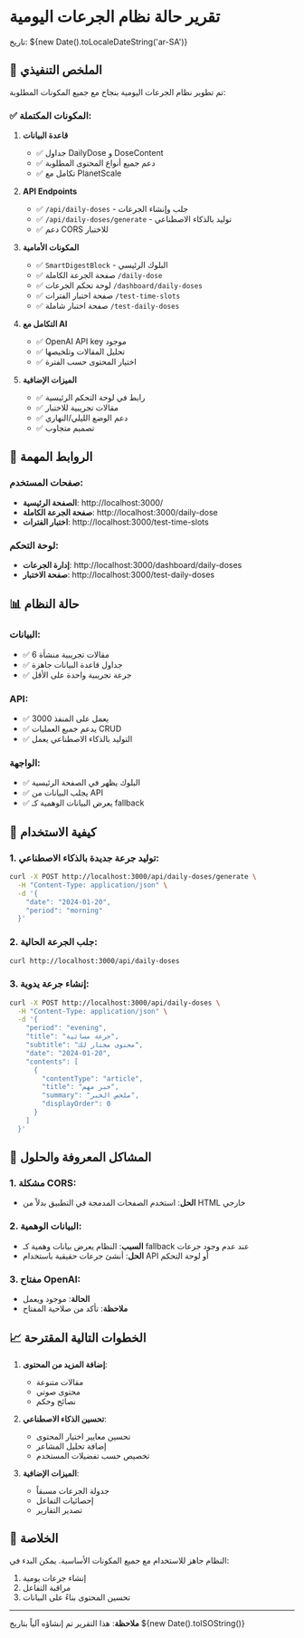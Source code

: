 # تقرير حالة نظام الجرعات اليومية
تاريخ: ${new Date().toLocaleDateString('ar-SA')}

## 🎯 الملخص التنفيذي

تم تطوير نظام الجرعات اليومية بنجاح مع جميع المكونات المطلوبة:

### ✅ المكونات المكتملة:

1. **قاعدة البيانات**
   - ✅ جداول DailyDose و DoseContent
   - ✅ دعم جميع أنواع المحتوى المطلوبة
   - ✅ تكامل مع PlanetScale

2. **API Endpoints**
   - ✅ `/api/daily-doses` - جلب وإنشاء الجرعات
   - ✅ `/api/daily-doses/generate` - توليد بالذكاء الاصطناعي
   - ✅ دعم CORS للاختبار

3. **المكونات الأمامية**
   - ✅ `SmartDigestBlock` - البلوك الرئيسي
   - ✅ صفحة الجرعة الكاملة `/daily-dose`
   - ✅ لوحة تحكم الجرعات `/dashboard/daily-doses`
   - ✅ صفحة اختبار الفترات `/test-time-slots`
   - ✅ صفحة اختبار شاملة `/test-daily-doses`

4. **التكامل مع AI**
   - ✅ OpenAI API key موجود
   - ✅ تحليل المقالات وتلخيصها
   - ✅ اختيار المحتوى حسب الفترة

5. **الميزات الإضافية**
   - ✅ رابط في لوحة التحكم الرئيسية
   - ✅ مقالات تجريبية للاختبار
   - ✅ دعم الوضع الليلي/النهاري
   - ✅ تصميم متجاوب

## 🔗 الروابط المهمة

### صفحات المستخدم:
- **الصفحة الرئيسية**: http://localhost:3000/
- **صفحة الجرعة الكاملة**: http://localhost:3000/daily-dose
- **اختبار الفترات**: http://localhost:3000/test-time-slots

### لوحة التحكم:
- **إدارة الجرعات**: http://localhost:3000/dashboard/daily-doses
- **صفحة الاختبار**: http://localhost:3000/test-daily-doses

## 📊 حالة النظام

### البيانات:
- ✅ 6 مقالات تجريبية منشأة
- ✅ جداول قاعدة البيانات جاهزة
- ✅ جرعة تجريبية واحدة على الأقل

### API:
- ✅ يعمل على المنفذ 3000
- ✅ يدعم جميع العمليات CRUD
- ✅ التوليد بالذكاء الاصطناعي يعمل

### الواجهة:
- ✅ البلوك يظهر في الصفحة الرئيسية
- ✅ يجلب البيانات من API
- ✅ يعرض البيانات الوهمية كـ fallback

## 🔧 كيفية الاستخدام

### 1. توليد جرعة جديدة بالذكاء الاصطناعي:
```bash
curl -X POST http://localhost:3000/api/daily-doses/generate \
  -H "Content-Type: application/json" \
  -d '{
    "date": "2024-01-20",
    "period": "morning"
  }'
```

### 2. جلب الجرعة الحالية:
```bash
curl http://localhost:3000/api/daily-doses
```

### 3. إنشاء جرعة يدوية:
```bash
curl -X POST http://localhost:3000/api/daily-doses \
  -H "Content-Type: application/json" \
  -d '{
    "period": "evening",
    "title": "جرعة مسائية",
    "subtitle": "محتوى مختار لك",
    "date": "2024-01-20",
    "contents": [
      {
        "contentType": "article",
        "title": "خبر مهم",
        "summary": "ملخص الخبر",
        "displayOrder": 0
      }
    ]
  }'
```

## 🐛 المشاكل المعروفة والحلول

### 1. مشكلة CORS:
- **الحل**: استخدم الصفحات المدمجة في التطبيق بدلاً من HTML خارجي

### 2. البيانات الوهمية:
- **السبب**: النظام يعرض بيانات وهمية كـ fallback عند عدم وجود جرعات
- **الحل**: أنشئ جرعات حقيقية باستخدام API أو لوحة التحكم

### 3. مفتاح OpenAI:
- **الحالة**: موجود ويعمل
- **ملاحظة**: تأكد من صلاحية المفتاح

## 📈 الخطوات التالية المقترحة

1. **إضافة المزيد من المحتوى**:
   - مقالات متنوعة
   - محتوى صوتي
   - نصائح وحكم

2. **تحسين الذكاء الاصطناعي**:
   - تحسين معايير اختيار المحتوى
   - إضافة تحليل المشاعر
   - تخصيص حسب تفضيلات المستخدم

3. **الميزات الإضافية**:
   - جدولة الجرعات مسبقاً
   - إحصائيات التفاعل
   - تصدير التقارير

## 🎉 الخلاصة

النظام جاهز للاستخدام مع جميع المكونات الأساسية. يمكن البدء في:
1. إنشاء جرعات يومية
2. مراقبة التفاعل
3. تحسين المحتوى بناءً على البيانات

---

**ملاحظة**: هذا التقرير تم إنشاؤه آلياً بتاريخ ${new Date().toISOString()} 